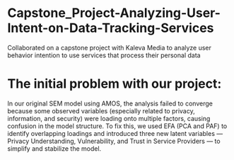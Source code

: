 # Capstone_Project-Analyzing-User-Intent-on-Data-Tracking-Services
Collaborated on a capstone project with Kaleva Media to analyze user behavior intention to use services that process their personal data

# The initial problem with our project:
In our original SEM model using AMOS, the analysis failed to converge because some observed variables (especially related to privacy, information, and security) were loading onto multiple factors, causing confusion in the model structure. To fix this, we used EFA (PCA and PAF) to identify overlapping loadings and introduced three new latent variables — Privacy Understanding, Vulnerability, and Trust in Service Providers — to simplify and stabilize the model.
